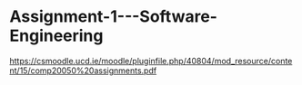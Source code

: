 # Assignment-1---Software-Engineering
https://csmoodle.ucd.ie/moodle/pluginfile.php/40804/mod_resource/content/15/comp20050%20assignments.pdf
